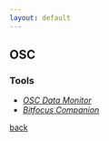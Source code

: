 ```yaml
---
layout: default
---
```


## OSC

### Tools

* _[OSC Data Monitor](https://kasperkamperman.gumroad.com/l/icgez)_
* _[Bitfocus Companion](https://bitfocus.io/companion)_

[back](../)
